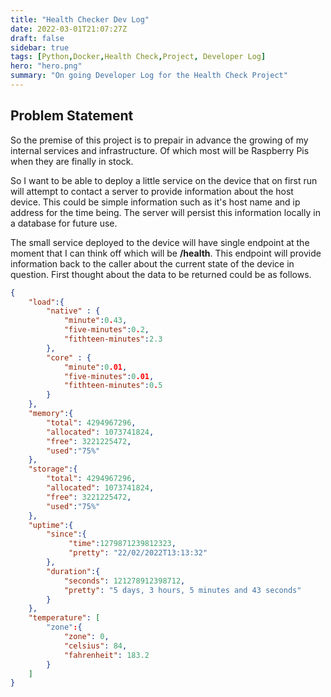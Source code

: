 ```yaml
---
title: "Health Checker Dev Log"
date: 2022-03-01T21:07:27Z
draft: false
sidebar: true
tags: [Python,Docker,Health Check,Project, Developer Log]
hero: "hero.png"
summary: "On going Developer Log for the Health Check Project"
---
```


## Problem Statement

So the premise of this project is to prepair in advance the growing of my internal services and infrastructure. Of which most will be Raspberry Pis when they are finally in stock.

So I want to be able to deploy a little service on the device that on first run will attempt to contact a server to provide information about the host device. This could be simple information such as it's host name and ip address for the time being. The server will persist this information locally in a database for future use.

The small service deployed to the device will have single endpoint at the moment that I can think off which will be __/health__. This endpoint will provide information back to the caller about the current state of the device in question. First thought about the data to be returned could be as follows.

```json
{
    "load":{
        "native" : {
            "minute":0.43,
            "five-minutes":0.2,
            "fithteen-minutes":2.3
        },
        "core" : {
            "minute":0.01,
            "five-minutes":0.01,
            "fithteen-minutes":0.5
        }
    },
    "memory":{
        "total": 4294967296,
        "allocated": 1073741824,
        "free": 3221225472,
        "used":"75%"  
    },
    "storage":{
        "total": 4294967296,
        "allocated": 1073741824,
        "free": 3221225472,
        "used":"75%"  
    },
    "uptime":{
        "since":{
             "time":1279871239812323,
             "pretty": "22/02/2022T13:13:32"
        },
        "duration":{
            "seconds": 121278912398712,
            "pretty": "5 days, 3 hours, 5 minutes and 43 seconds"
        }
    },
    "temperature": [
        "zone":{
            "zone": 0,
            "celsius": 84,
            "fahrenheit": 183.2
        }
    ]
}
```
